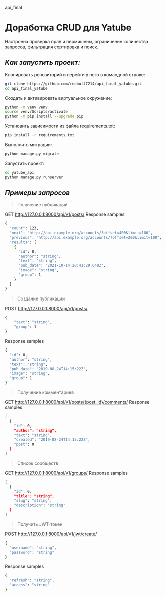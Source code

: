 api_final
# Доработка CRUD для Yatube
Настроена проверка прав и пермишены, ограничение количества запросов, фильтрация сортировка и поиск.

## _Как запустить проект:_
Клонировать репозиторий и перейти в него в командной строке:
```sh
git clone https://github.com/redbull7214/api_final_yatube.git
cd api_final_yatube 
```
Cоздать и активировать виртуальное окружение:
```sh
python -m venv venv
source venv/Scripts/activate 
python -m pip install --upgrade pip
```
Установить зависимости из файла requirements.txt:
```sh
pip install -r requirements.txt
```
Выполнить миграции:
```sh
python manage.py migrate
```
Запустить проект:
```sh
cd yatube_api
python manage.py runserver
```

## _Примеры запросов_
> Получение публикаций

GET http://127.0.0.1:8000/api/v1/posts/
Response samples
```sh
{
  "count": 123,
  "next": "http://api.example.org/accounts/?offset=400&limit=100",
  "previous": "http://api.example.org/accounts/?offset=200&limit=100",
  "results": [
    {
      "id": 0,
      "author": "string",
      "text": "string",
      "pub_date": "2021-10-14T20:41:29.648Z",
      "image": "string",
      "group": 1
    }
  ]
}
```

> Создание публикации

POST http://127.0.0.1:8000/api/v1/posts/
```sh
{
    "text": "string",
    "group": 1
}
```
Response samples
```sh
{
  "id": 0,
  "author": "string",
  "text": "string",
  "pub_date": "2019-08-24T14:15:22Z",
  "image": "string",
  "group": 1
}
```
> Получение комментариев 

GET http://127.0.0.1:8000/api/v1/posts/{post_id}/comments/
Response samples
```sh
[
  {
    "id": 0,
    "author": "string",
    "text": "string",
    "created": "2019-08-24T14:15:22Z",
    "post": 0
  }
]
```
>Список сообществ

GET http://127.0.0.1:8000/api/v1/groups/
Response samples
```sh
[
  {
    "id": 0,
    "title": "string",
    "slug": "string",
    "description": "string"
  }
]
```
>Получить JWT-токен

POST http://127.0.0.1:8000/api/v1/jwt/create/
```sh
{
  "username": "string",
  "password": "string"
}
```
Response samples
```sh
{
  "refresh": "string",
  "access": "string"
}
```
